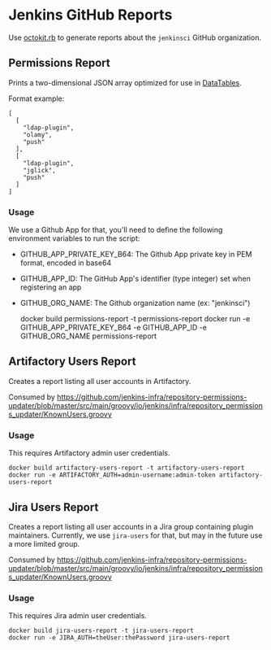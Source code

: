 # Jenkins GitHub Reports

Use [octokit.rb](http://octokit.github.io/octokit.rb/) to generate reports about the `jenkinsci` GitHub organization.

## Permissions Report

Prints a two-dimensional JSON array optimized for use in [DataTables](https://www.datatables.net/).

Format example:

	[
	  [
	    "ldap-plugin",
	    "olamy",
	    "push"
	  ],
	  [
	    "ldap-plugin",
	    "jglick",
	    "push"
	  ]
	]

### Usage

We use a Github App for that, you'll need to define the following environment variables to run the script:

- GITHUB_APP_PRIVATE_KEY_B64: The Github App private key in PEM format, encoded in base64
- GITHUB_APP_ID: The GitHub App's identifier (type integer) set when registering an app
- GITHUB_ORG_NAME: The Github organization name (ex: "jenkinsci")

	docker build permissions-report -t permissions-report
	docker run -e GITHUB_APP_PRIVATE_KEY_B64 -e GITHUB_APP_ID -e GITHUB_ORG_NAME permissions-report

## Artifactory Users Report

Creates a report listing all user accounts in Artifactory.

Consumed by https://github.com/jenkins-infra/repository-permissions-updater/blob/master/src/main/groovy/io/jenkins/infra/repository_permissions_updater/KnownUsers.groovy

### Usage

This requires Artifactory admin user credentials.

	docker build artifactory-users-report -t artifactory-users-report
	docker run -e ARTIFACTORY_AUTH=admin-username:admin-token artifactory-users-report

## Jira Users Report

Creates a report listing all user accounts in a Jira group containing plugin maintainers.
Currently, we use `jira-users` for that, but may in the future use a more limited group.

Consumed by https://github.com/jenkins-infra/repository-permissions-updater/blob/master/src/main/groovy/io/jenkins/infra/repository_permissions_updater/KnownUsers.groovy

### Usage

This requires Jira admin user credentials.

	docker build jira-users-report -t jira-users-report
	docker run -e JIRA_AUTH=theUser:thePassword jira-users-report
